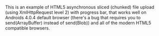 This is an example of HTML5 asynchronous sliced (chunked) file upload (using XmlHttpRequest level 2) with progress bar, that works well on Androids 4.0.4 default browser (there's a bug that requires you to send(ArrayBuffer) instead of send(Blob)) and all of the modern HTML5 compatible browsers.